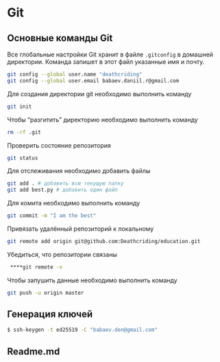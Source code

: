 # Git

## Основные команды Git

Все глобальные настройки Git хранит в файле `.gitconfig` в домашней директории. Команда запишет в этот файл указанные имя и почту. 

```bash
git config --global user.name "deathcriding" 
git config --global user.email babaev.daniil.r@gmail.com
```

Для создания директории git необходимо выполнить команду

```bash
git init
```

Чтобы “разгитить” директорию необходимо выполнить команду

```bash
rm -rf .git
```

Проверить состояние репозитория 

```bash
git status
```

Для отслеживания необходимо добавить файлы

```bash
git add . # добавить всю текущую папку
git add best.py # добавить один файл
```

Для комита необходимо выполнить команду 

```bash
git commit -m "I am the best"
```

Привязать удалённый репозиторий к локальному

```bash
git remote add origin git@github.com:Deathcriding/education.git
```

Убедиться, что репозитории связаны

```bash
 ****git remote -v
```

Чтобы запушить данные необходимо выполнить команду

```bash
git push -u origin master
```

## Генерация ключей

```bash
$ ssh-keygen -t ed25519 -C "babaev.den@gmail.com"
```

## Readme.md
